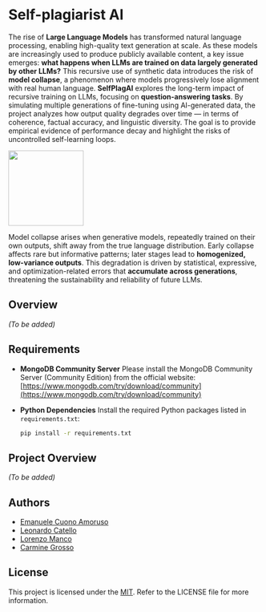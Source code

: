 # Self-plagiarist AI



The rise of **Large Language Models** has transformed natural language processing, enabling high-quality text generation at scale. As these models are increasingly used to produce publicly available content, a key issue emerges: **what happens when LLMs are trained on data largely generated by other LLMs?** This recursive use of synthetic data introduces the risk of **model collapse**, a phenomenon where models progressively lose alignment with real human language.
**SelfPlagAI** explores the long-term impact of recursive training on LLMs, focusing on **question-answering tasks**. By simulating multiple generations of fine-tuning using AI-generated data, the project analyzes how output quality degrades over time — in terms of coherence, factual accuracy, and linguistic diversity. The goal is to provide empirical evidence of performance decay and highlight the risks of uncontrolled self-learning loops.

<img src="https://github.com/user-attachments/assets/e2093380-2f08-4c22-95ac-9ead605a5f06" width="150"/>

Model collapse arises when generative models, repeatedly trained on their own outputs, shift away from the true language distribution. Early collapse affects rare but informative patterns; later stages lead to **homogenized, low-variance outputs**. This degradation is driven by statistical, expressive, and optimization-related errors that **accumulate across generations**, threatening the sustainability and reliability of future LLMs.

## Overview

*(To be added)*

## Requirements

* **MongoDB Community Server**
  Please install the MongoDB Community Server (Community Edition) from the official website:
  [https://www.mongodb.com/try/download/community](https://www.mongodb.com/try/download/community)

* **Python Dependencies**
  Install the required Python packages listed in `requirements.txt`:

  ```bash
  pip install -r requirements.txt
  ```

## Project Overview  

*(To be added)*

## Authors

- [Emanuele Cuono Amoruso](https://github.com/KaminariManu)
- [Leonardo Catello](https://github.com/Leonard2310)
- [Lorenzo Manco](https://github.com/Rasbon99)
- [Carmine Grosso](https://github.com/httpix3l)

## License
This project is licensed under the [MIT](LICENSE). Refer to the LICENSE file for more information.
